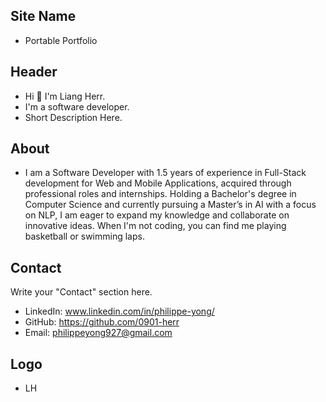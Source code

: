 ## Site Name

- Portable Portfolio

## Header

- Hi 👋 I'm Liang Herr.
- I'm a software developer.
- Short Description Here.

## About

- I am a Software Developer with 1.5 years of experience in Full-Stack development for Web and Mobile Applications, acquired through professional roles and internships. Holding a Bachelor's degree in Computer Science and currently pursuing a Master’s in AI with a focus on NLP, I am eager to expand my knowledge and collaborate on innovative ideas. When I'm not coding, you can find me playing basketball or swimming laps.

## Contact

Write your "Contact" section here.

- LinkedIn: www.linkedin.com/in/philippe-yong/
- GitHub: https://github.com/0901-herr
- Email: philippeyong927@gmail.com

## Logo

- LH
